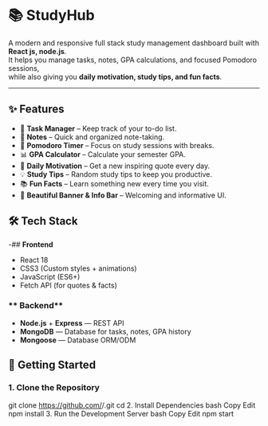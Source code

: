 # 📚 StudyHub 

A modern and responsive full stack study management dashboard built with **React js, node.js**.  
It helps you manage tasks, notes, GPA calculations, and focused Pomodoro sessions,  
while also giving you **daily motivation, study tips, and fun facts**.

---

## ✨ Features
- 📝 **Task Manager** – Keep track of your to-do list.
- 📒 **Notes** – Quick and organized note-taking.
- 🎯 **Pomodoro Timer** – Focus on study sessions with breaks.
- 📊 **GPA Calculator** – Calculate your semester GPA.
- 🌟 **Daily Motivation** – Get a new inspiring quote every day.
- 💡 **Study Tips** – Random study tips to keep you productive.
- 📚 **Fun Facts** – Learn something new every time you visit.
- 🎨 **Beautiful Banner & Info Bar** – Welcoming and informative UI.



## 🛠 Tech Stack
-## **Frontend**
- React 18
- CSS3 (Custom styles + animations)
- JavaScript (ES6+)
- Fetch API (for quotes & facts)

### ** Backend**  
- **Node.js** + **Express** — REST API
- **MongoDB** — Database for tasks, notes, GPA history
-  **Mongoose** — Database ORM/ODM

## 🚀 Getting Started

### 1. Clone the Repository

git clone https://github.com/<your-username>/<repo-name>.git
cd <repo-name>
2. Install Dependencies
bash
Copy
Edit
npm install
3. Run the Development Server
bash
Copy
Edit
npm start

